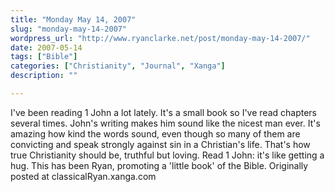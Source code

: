 ```yaml
---
title: "Monday May 14, 2007"
slug: "monday-may-14-2007"
wordpress_url: "http://www.ryanclarke.net/post/monday-may-14-2007/"
date: 2007-05-14
tags: ["Bible"]
categories: ["Christianity", "Journal", "Xanga"]
description: ""

---
```


I've been reading 1 John a lot lately. It's a small book so I've read chapters several times. John's writing makes him sound like the nicest man ever. It's amazing how kind the words sound, even though so many of them are convicting and speak strongly against sin in a Christian's life. That's how true Christianity should be, truthful but loving. Read 1 John: it's like getting a hug.
This has been Ryan, promoting a 'little book' of the Bible.
Originally posted at classicalRyan.xanga.com
